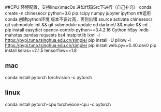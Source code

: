 ##CPU 环境配置，支持linux\macOs
进如代码Src下进行（自己补充）
conda create -n chineseocr python=3.6 pip scipy numpy jupyter ipython ##运用conda 创建python环境,版本不要过高，否则出错
source activate chineseocr
git submodule init && git submodule update
cd darknet/ && make && cd ..
pip install easydict opencv-contrib-python==3.4.2.16 Cython h5py lmdb mahotas pandas requests bs4 matplotlib lxml -i https://pypi.tuna.tsinghua.edu.cn/simple/
pip install -U pillow -i https://pypi.tuna.tsinghua.edu.cn/simple/
pip install web.py==0.40.dev0
pip install keras==2.1.5 tensorflow==1.8

## mac
conda install pytorch torchvision -c pytorch
## linux
conda install pytorch-cpu torchvision-cpu -c pytorch


